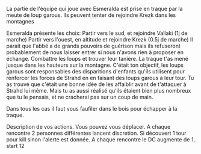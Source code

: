 La partie de l'équipe qui joue avec Esmeralda est prise en traque par la meute de loup garous. Ils peuvent tenter de rejoindre Krezk dans les montagnes

Esmeralda présente les choix:
Partir vers le sud, et rejoindre Vallaki (1j de marche)
Partir vers l'ouest, en altitude et rejoindre Krezk (0.5j de marche) Il parait que l'abbé a de grands pouvoirs de guérison mais ils refuseront probablement de nous laisser entrer si nous n'avons rien à proposer en échange.
Combattre les loups et trouver leur tanière. La traque t'as mené jusque dans les hauteurs sur la montagne. C'était ton objectif, les loups garous sont responsables des disparitions d'enfants qu'ils utilisent pour renforcer les forces de Strahd en en faisant des loups garous à leur tour. Tu as trouvé que c'était une bonne idée de les affaiblir avant de t'attaquer à Strahd lui même. Mais tu as aussi réalisé qu'ils étaient bien plus nombreux que tu le pensais, et ne cracherai pas sur un coup de main.

Dans tous les cas il faut vous faufiler dans le bois pour échapper à la traque.

Description de vos actions.
Vous pouvez vous déplacer. A chaque rencontre 2 personnes différentes lancent discretion. Si découvert 1 tour pour kill sinon l'alerte est donnée.
A chaque rencontre le DC augmente de 1, start 12